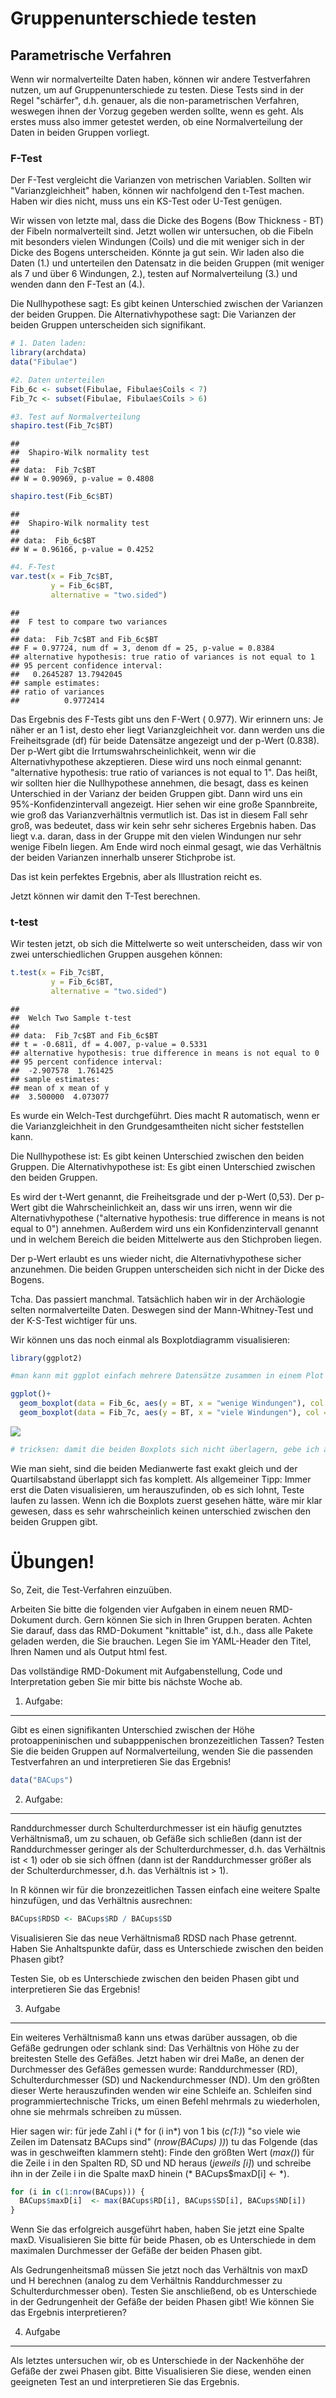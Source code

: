 Gruppenunterschiede testen
==========================

Parametrische Verfahren
-----------------------

Wenn wir normalverteilte Daten haben, können wir andere Testverfahren nutzen, um auf Gruppenunterschiede zu testen. Diese Tests sind in der Regel "schärfer", d.h. genauer, als die non-parametrischen Verfahren, weswegen ihnen der Vorzug gegeben werden sollte, wenn es geht. Als erstes muss also immer getestet werden, ob eine Normalverteilung der Daten in beiden Gruppen vorliegt.

### F-Test

Der F-Test vergleicht die Varianzen von metrischen Variablen. Sollten wir "Varianzgleichheit" haben, können wir nachfolgend den t-Test machen. Haben wir dies nicht, muss uns ein KS-Test oder U-Test genügen.

Wir wissen von letzte mal, dass die Dicke des Bogens (Bow Thickness - BT) der Fibeln normalverteilt sind. Jetzt wollen wir untersuchen, ob die Fibeln mit besonders vielen Windungen (Coils) und die mit weniger sich in der Dicke des Bogens unterscheiden. Könnte ja gut sein. Wir laden also die Daten (1.) und unterteilen den Datensatz in die beiden Gruppen (mit weniger als 7 und über 6 Windungen, 2.), testen auf Normalverteilung (3.) und wenden dann den F-Test an (4.).

Die Nullhypothese sagt: Es gibt keinen Unterschied zwischen der Varianzen der beiden Gruppen. Die Alternativhypothese sagt: Die Varianzen der beiden Gruppen unterscheiden sich signifikant.

``` r
# 1. Daten laden:
library(archdata)
data("Fibulae")

#2. Daten unterteilen
Fib_6c <- subset(Fibulae, Fibulae$Coils < 7)
Fib_7c <- subset(Fibulae, Fibulae$Coils > 6)

#3. Test auf Normalverteilung
shapiro.test(Fib_7c$BT)
```

    ## 
    ##  Shapiro-Wilk normality test
    ## 
    ## data:  Fib_7c$BT
    ## W = 0.90969, p-value = 0.4808

``` r
shapiro.test(Fib_6c$BT)
```

    ## 
    ##  Shapiro-Wilk normality test
    ## 
    ## data:  Fib_6c$BT
    ## W = 0.96166, p-value = 0.4252

``` r
#4. F-Test
var.test(x = Fib_7c$BT,
         y = Fib_6c$BT,
         alternative = "two.sided")
```

    ## 
    ##  F test to compare two variances
    ## 
    ## data:  Fib_7c$BT and Fib_6c$BT
    ## F = 0.97724, num df = 3, denom df = 25, p-value = 0.8384
    ## alternative hypothesis: true ratio of variances is not equal to 1
    ## 95 percent confidence interval:
    ##   0.2645287 13.7942045
    ## sample estimates:
    ## ratio of variances 
    ##          0.9772414

Das Ergebnis des F-Tests gibt uns den F-Wert ( 0.977). Wir erinnern uns: Je näher er an 1 ist, desto eher liegt Varianzgleichheit vor. dann werden uns die Freiheitsgrade (df) für beide Datensätze angezeigt und der p-Wert (0.838). Der p-Wert gibt die Irrtumswahrscheinlichkeit, wenn wir die Alternativhypothese akzeptieren. Diese wird uns noch einmal genannt: "alternative hypothesis: true ratio of variances is not equal to 1". Das heißt, wir sollten hier die Nullhypothese annehmen, die besagt, dass es keinen Unterschied in der Varianz der beiden Gruppen gibt. Dann wird uns ein 95%-Konfidenzintervall angezeigt. Hier sehen wir eine große Spannbreite, wie groß das Varianzverhältnis vermutlich ist. Das ist in diesem Fall sehr groß, was bedeutet, dass wir kein sehr sehr sicheres Ergebnis haben. Das liegt v.a. daran, dass in der Gruppe mit den vielen Windungen nur sehr wenige Fibeln liegen. Am Ende wird noch einmal gesagt, wie das Verhältnis der beiden Varianzen innerhalb unserer Stichprobe ist.

Das ist kein perfektes Ergebnis, aber als Illustration reicht es.

Jetzt können wir damit den T-Test berechnen.

### t-test

Wir testen jetzt, ob sich die Mittelwerte so weit unterscheiden, dass wir von zwei unterschiedlichen Gruppen ausgehen können:

``` r
t.test(x = Fib_7c$BT,
         y = Fib_6c$BT,
         alternative = "two.sided")
```

    ## 
    ##  Welch Two Sample t-test
    ## 
    ## data:  Fib_7c$BT and Fib_6c$BT
    ## t = -0.6811, df = 4.007, p-value = 0.5331
    ## alternative hypothesis: true difference in means is not equal to 0
    ## 95 percent confidence interval:
    ##  -2.907578  1.761425
    ## sample estimates:
    ## mean of x mean of y 
    ##  3.500000  4.073077

Es wurde ein Welch-Test durchgeführt. Dies macht R automatisch, wenn er die Varianzgleichheit in den Grundgesamtheiten nicht sicher feststellen kann.

Die Nullhypothese ist: Es gibt keinen Unterschied zwischen den beiden Gruppen. Die Alternativhypothese ist: Es gibt einen Unterschied zwischen den beiden Gruppen.

Es wird der t-Wert genannt, die Freiheitsgrade und der p-Wert (0,53). Der p-Wert gibt die Wahrscheinlichkeit an, dass wir uns irren, wenn wir die Alternativhypothese ("alternative hypothesis: true difference in means is not equal to 0") annehmen. Außerdem wird uns ein Konfidenzintervall genannt und in welchem Bereich die beiden Mittelwerte aus den Stichproben liegen.

Der p-Wert erlaubt es uns wieder nicht, die Alternativhypothese sicher anzunehmen. Die beiden Gruppen unterscheiden sich nicht in der Dicke des Bogens.

Tcha. Das passiert manchmal. Tatsächlich haben wir in der Archäologie selten normalverteilte Daten. Deswegen sind der Mann-Whitney-Test und der K-S-Test wichtiger für uns.

Wir können uns das noch einmal als Boxplotdiagramm visualisieren:

``` r
library(ggplot2)

#man kann mit ggplot einfach mehrere Datensätze zusammen in einem Plot "übereinanderschreiben"

ggplot()+
  geom_boxplot(data = Fib_6c, aes(y = BT, x = "wenige Windungen"), col = "blue")+ 
  geom_boxplot(data = Fib_7c, aes(y = BT, x = "viele Windungen"), col = "red")
```

![](00x_7_statistische_tests3_files/figure-markdown_github/unnamed-chunk-3-1.png)

``` r
# tricksen: damit die beiden Boxplots sich nicht überlagern, gebe ich als x einfach eine Bennung an.
```

Wie man sieht, sind die beiden Medianwerte fast exakt gleich und der Quartilsabstand überlappt sich fas komplett. Als allgemeiner Tipp: Immer erst die Daten visualisieren, um herauszufinden, ob es sich lohnt, Teste laufen zu lassen. Wenn ich die Boxplots zuerst gesehen hätte, wäre mir klar gewesen, dass es sehr wahrscheinlich keinen unterschied zwischen den beiden Gruppen gibt.

Übungen!
========

So, Zeit, die Test-Verfahren einzuüben.

Arbeiten Sie bitte die folgenden vier Aufgaben in einem neuen RMD-Dokument durch. Gern können Sie sich in Ihren Gruppen beraten. Achten Sie darauf, dass das RMD-Dokument "knittable" ist, d.h., dass alle Pakete geladen werden, die Sie brauchen. Legen Sie im YAML-Header den Titel, Ihren Namen und als Output html fest.

Das vollständige RMD-Dokument mit Aufgabenstellung, Code und Interpretation geben Sie mir bitte bis nächste Woche ab.

1. Aufgabe:
-----------

Gibt es einen signifikanten Unterschied zwischen der Höhe protoappeninischen und subapppenischen bronzezeitlichen Tassen? Testen Sie die beiden Gruppen auf Normalverteilung, wenden Sie die passenden Testverfahren an und interpretieren Sie das Ergebnis!

``` r
data("BACups")
```

2. Aufgabe:
-----------

Randdurchmesser durch Schulterdurchmesser ist ein häufig genutztes Verhältnismaß, um zu schauen, ob Gefäße sich schließen (dann ist der Randdurchmesser geringer als der Schulterdurchmesser, d.h. das Verhältnis ist &lt; 1) oder ob sie sich öffnen (dann ist der Randdurchmesser größer als der Schulterdurchmesser, d.h. das Verhältnis ist &gt; 1).

In R können wir für die bronzezeitlichen Tassen einfach eine weitere Spalte hinzufügen, und das Verhältnis ausrechnen:

``` r
BACups$RDSD <- BACups$RD / BACups$SD
```

Visualisieren Sie das neue Verhältnismaß RDSD nach Phase getrennt. Haben Sie Anhaltspunkte dafür, dass es Unterschiede zwischen den beiden Phasen gibt?

Testen Sie, ob es Unterschiede zwischen den beiden Phasen gibt und interpretieren Sie das Ergebnis!

3. Aufgabe
----------

Ein weiteres Verhältnismaß kann uns etwas darüber aussagen, ob die Gefäße gedrungen oder schlank sind: Das Verhältnis von Höhe zu der breitesten Stelle des Gefäßes. Jetzt haben wir drei Maße, an denen der Durchmesser des Gefäßes gemessen wurde: Randdurchmesser (RD), Schulterdurchmesser (SD) und Nackendurchmesser (ND). Um den größten dieser Werte herauszufinden wenden wir eine Schleife an. Schleifen sind programmiertechnische Tricks, um einen Befehl mehrmals zu wiederholen, ohne sie mehrmals schreiben zu müssen.

Hier sagen wir: für jede Zahl i (\* for (i in*) von 1 bis (*c(1:)*) "so viele wie Zeilen im Datensatz BACups sind" (*nrow(BACups) ))*) tu das Folgende (das was in geschweiften klammern steht): Finde den größten Wert (*max()*) für die Zeile i in den Spalten RD, SD und ND heraus (*jeweils \[i\]*) und schreibe ihn in der Zeile i in die Spalte maxD hinein (* BACups$maxD\[i\] &lt;- \*).

``` r
for (i in c(1:nrow(BACups))) {
  BACups$maxD[i]  <- max(BACups$RD[i], BACups$SD[i], BACups$ND[i])
}
```

Wenn Sie das erfolgreich ausgeführt haben, haben Sie jetzt eine Spalte maxD. Visualisieren Sie bitte für beide Phasen, ob es Unterschiede in dem maximalen Durchmesser der Gefäße der beiden Phasen gibt.

Als Gedrungenheitsmaß müssen Sie jetzt noch das Verhältnis von maxD und H berechnen (analog zu dem Verhältnis Randdurchmesser zu Schulterdurchmesser oben). Testen Sie anschließend, ob es Unterschiede in der Gedrungenheit der Gefäße der beiden Phasen gibt! Wie können Sie das Ergebnis interpretieren?

4. Aufgabe
----------

Als letztes untersuchen wir, ob es Unterschiede in der Nackenhöhe der Gefäße der zwei Phasen gibt. Bitte Visualisieren Sie diese, wenden einen geeigneten Test an und interpretieren Sie das Ergebnis.
